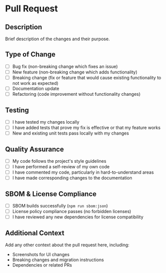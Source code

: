 # Pull Request

## Description
Brief description of the changes and their purpose.

## Type of Change
- [ ] Bug fix (non-breaking change which fixes an issue)
- [ ] New feature (non-breaking change which adds functionality)
- [ ] Breaking change (fix or feature that would cause existing functionality to not work as expected)
- [ ] Documentation update
- [ ] Refactoring (code improvement without functionality changes)

## Testing
- [ ] I have tested my changes locally
- [ ] I have added tests that prove my fix is effective or that my feature works
- [ ] New and existing unit tests pass locally with my changes

## Quality Assurance  
- [ ] My code follows the project's style guidelines
- [ ] I have performed a self-review of my own code
- [ ] I have commented my code, particularly in hard-to-understand areas
- [ ] I have made corresponding changes to the documentation

## SBOM & License Compliance
- [ ] SBOM builds successfully (`npm run sbom:json`)
- [ ] License policy compliance passes (no forbidden licenses)
- [ ] I have reviewed any new dependencies for license compatibility

## Additional Context
Add any other context about the pull request here, including:
- Screenshots for UI changes
- Breaking changes and migration instructions
- Dependencies or related PRs